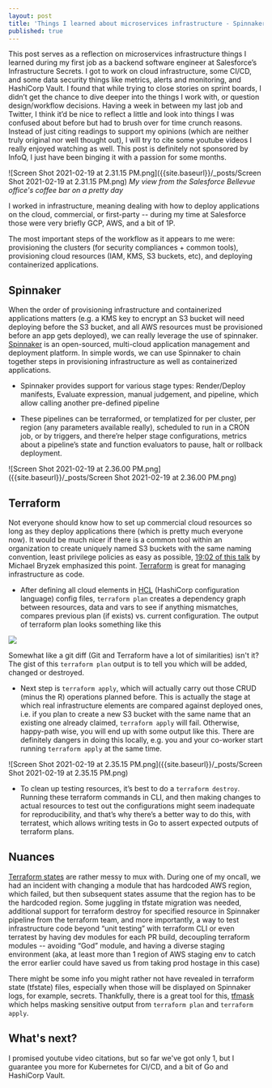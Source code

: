 ```yaml
---
layout: post
title: 'Things I learned about microservices infrastructure - Spinnaker & Terraform '
published: true
---
```


This post serves as a reflection on microservices infrastructure things I learned during my first job as a backend software engineer at Salesforce’s Infrastructure Secrets. I got to work on cloud infrastructure, some CI/CD, and some data security things like metrics, alerts and monitoring, and HashiCorp Vault. I found that while trying to close stories on sprint boards, I didn’t get the chance to dive deeper into the things I work with, or question design/workflow decisions. Having a week in between my last job and Twitter, I think it’d be nice to reflect a little and look into things I was confused about before but had to brush over for time crunch reasons. Instead of just citing readings to support my opinions (which are neither truly original nor well thought out), I will try to cite some youtube videos I really enjoyed watching as well. This post is definitely not sponsored by InfoQ, I just have been binging it with a passion for some months.

![Screen Shot 2021-02-19 at 2.31.15 PM.png]({{site.baseurl}}/_posts/Screen Shot 2021-02-19 at 2.31.15 PM.png)
_My view from the Salesforce Bellevue office's coffee bar on a pretty day_

I worked in infrastructure, meaning dealing with how to deploy applications on the cloud, commercial, or first-party -- during my time at Salesforce those were very briefly GCP, AWS, and a bit of 1P.  

The most important steps of the workflow as it appears to me were: provisioning the clusters (for security compliances + common tools), provisioning cloud resources (IAM, KMS, S3 buckets, etc), and deploying containerized applications. 

## Spinnaker
When the order of provisioning infrastructure and containerized applications matters (e.g. a KMS key to encrypt an S3 bucket will need deploying before the S3 bucket, and all AWS resources must be provisioned before an app gets deployed), we can really leverage the use of spinnaker. [Spinnaker](https://spinnaker.io/) is an open-sourced, multi-cloud application management and deployment platform. In simple words, we can use Spinnaker to chain together steps in provisioning infrastructure as well as containerized applications. 

* Spinnaker provides support for various stage types: Render/Deploy manifests, Evaluate expression, manual judgement, and pipeline, which allow calling another pre-defined pipeline

* These pipelines can be terraformed, or templatized for per cluster, per region (any parameters available really), scheduled to run in a CRON job, or by triggers, and there’re helper stage configurations, metrics about a pipeline’s state and function evaluators to pause, halt or rollback deployment. 

![Screen Shot 2021-02-19 at 2.36.00 PM.png]({{site.baseurl}}/_posts/Screen Shot 2021-02-19 at 2.36.00 PM.png)


## Terraform
Not everyone should know how to set up commercial cloud resources so long as they deploy applications there (which is pretty much everyone now). It would be much nicer if there is a common tool within an organization to create uniquely named S3 buckets with the same naming convention, least privilege policies as easy as possible, [19:02 of this talk](](https://youtu.be/j6ow-UemzBc?t=1142)) by Michael Bryzek emphasized this point. [Terraform](https://www.terraform.io/) is great for managing infrastructure as code. 

* After defining all cloud elements in [HCL](https://github.com/hashicorp/hcl) (HashiCorp configuration language) config files, `terraform plan` creates a dependency graph between resources, data and vars to see if anything mismatches, compares previous plan (if exists) vs. current configuration. The output of terraform plan looks something like this

![](https://camo.githubusercontent.com/f969015b8ae18991002bbc79a61ec85bf32817ee3cd7250bcf679099f54583d8/68747470733a2f2f73332e616d617a6f6e6177732e636f6d2f7363656e6572792d7075626c69632d6173736574732f7363656e6572795f7265636f7264696e672e737667)

Somewhat like a git diff (Git and Terraform have a lot of similarities) isn't it? The gist of this `terraform plan` output is to tell you which will be added, changed or destroyed. 

* Next step is `terraform apply`, which will actually carry out those CRUD (minus the R) operations planned before. This is actually the stage at which real infrastructure elements are compared against deployed ones, i.e. if you plan to create a new S3 bucket with the same name that an existing one already claimed, `terraform apply` will fail. Otherwise, happy-path wise, you will end up with some output like this. There are definitely dangers in doing this locally, e.g. you and your co-worker start running `terraform apply` at the same time. 

![Screen Shot 2021-02-19 at 2.35.15 PM.png]({{site.baseurl}}/_posts/Screen Shot 2021-02-19 at 2.35.15 PM.png)


* To clean up testing resources, it’s best to do a `terraform destroy`. Running these terraform commands in CLI, and then making changes to actual resources to test out the configurations might seem inadequate for reproducibility, and that’s why there’s a better way to do this, with terratest, which allows writing tests in Go to assert expected outputs of terraform plans.

## Nuances
[Terraform states](https://www.terraform.io/docs/language/state/index.html) are rather messy to mux with. During one of my oncall, we had an incident with changing a module that has hardcoded AWS region, which failed, but then subsequent states assume that the region has to be the hardcoded region. Some juggling in tfstate migration was needed, additional support for terraform destroy for specified resource in Spinnaker pipeline from the terraform team, and more importantly, a way to test infrastructure code beyond “unit testing” with terraform CLI or even terratest by having dev modules for each PR build, decoupling terraform modules -- avoiding “God” module, and having a diverse staging environment (aka, at least more than 1 region of AWS staging env to catch the error earlier could have saved us from taking prod hostage in this case)

There might be some info you might rather not have revealed in terraform state (tfstate) files, especially when those will be displayed on Spinnaker logs, for example, secrets. Thankfully, there is a great tool for this, [tfmask](https://github.com/cloudposse/tfmask) which helps masking sensitive output from `terraform plan` and `terraform apply`.

## What's next?

I promised youtube video citations, but so far we've got only 1, but I guarantee you more for Kubernetes for CI/CD, and a bit of Go and HashiCorp Vault.  




